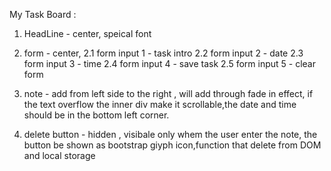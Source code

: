 My Task Board :
1. HeadLine - center, speical font

2. form - center,
2.1 form input 1 - task intro
2.2 form input 2 - date
2.3 form input 3 - time
2.4 form input 4 - save task
2.5 form input 5 - clear form

3. note - add from left side to the right , will add through fade in effect, if the text overflow the inner div make it scrollable,the date and time should be in the bottom left corner.

4. delete button - hidden , visibale only whem the user enter the note, the button be shown as bootstrap giyph icon,function that delete from DOM and local storage